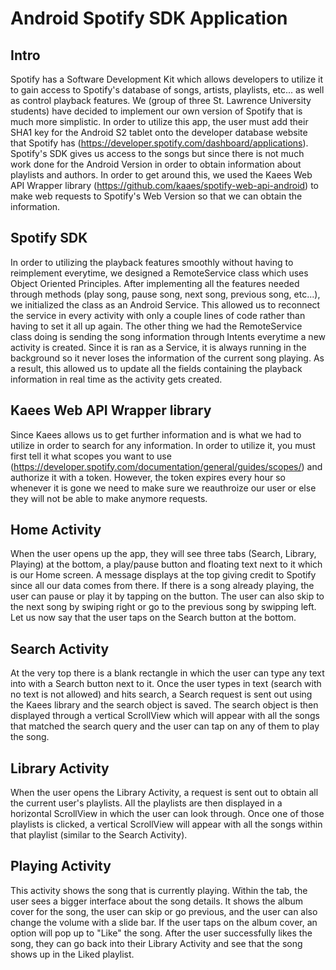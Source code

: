 # Android Spotify SDK Application

## Intro
Spotify has a Software Development Kit which allows developers to utilize it to gain access to Spotify's database of songs, artists, playlists, etc... as well as control playback features. We (group of three St. Lawrence University students) have decided to implement our own version of Spotify that is much more simplistic. In order to utilize this app, the user must add their SHA1 key for the Android S2 tablet onto the developer database website that Spotify has (https://developer.spotify.com/dashboard/applications). Spotify's SDK gives us access to the songs but since there is not much work done for the Android Version in order to obtain information about playlists and authors. In order to get around this, we used the Kaees Web API Wrapper library (https://github.com/kaaes/spotify-web-api-android) to make web requests to Spotify's Web Version so that we can obtain the information. 

## Spotify SDK
In order to utilizing the playback features smoothly without having to reimplement everytime, we designed a RemoteService class which uses Object Oriented Principles. After implementing all the features needed through methods (play song, pause song, next song, previous song, etc...), we initialized the class as an Android Service. This allowed us to reconnect the service in every activity with only a couple lines of code rather than having to set it all up again. The other thing we had the RemoteService class doing is sending the song information through Intents everytime a new activity is created. Since it is ran as a Service, it is always running in the background so it never loses the information of the current song playing. As a result, this allowed us to update all the fields containing the playback information in real time as the activity gets created. 

## Kaees Web API Wrapper library
Since Kaees allows us to get further information and is what we had to utilize in order to search for any information. In order to utilize it, you must first tell it what scopes you want to use (https://developer.spotify.com/documentation/general/guides/scopes/) and authorize it with a token. However, the token expires every hour so whenever it is gone we need to make sure we reauthroize our user or else they will not be able to make anymore requests. 

## Home Activity
When the user opens up the app, they will see three tabs (Search, Library, Playing) at the bottom, a play/pause button and floating text next to it which is our Home screen. A message displays at the top giving credit to Spotify since all our data comes from there. If there is a song already playing, the user can pause or play it by tapping on the button. The user can also skip to the next song by swiping right or go to the previous song by swipping left. Let us now say that the user taps on the Search button at the bottom. 

## Search Activity
At the very top there is a blank rectangle in which the user can type any text into with a Search button next to it. Once the user types in text (search with no text is not allowed) and hits search, a Search request is sent out using the Kaees library and the search object is saved. The search object is then displayed through a vertical ScrollView which will appear with all the songs that matched the search query and the user can tap on any of them to play the song.  

## Library Activity
When the user opens the Library Activity, a request is sent out to obtain all the current user's playlists. All the playlists are then displayed in a horizontal ScrollView in which the user can look through. Once one of those playlists is clicked, a vertical ScrollView will appear with all the songs within that playlist (similar to the Search Activity).

## Playing Activity
This activity shows the song that is currently playing. Within the tab, the user sees a bigger interface about the song details. It shows the album cover for the song, the user can skip or go previous, and the user can also change the volume with a slide bar. If the user taps on the album cover, an option will pop up to "Like" the song. After the user successfully likes the song, they can go back into their Library Activity and see that the song shows up in the Liked playlist. 
